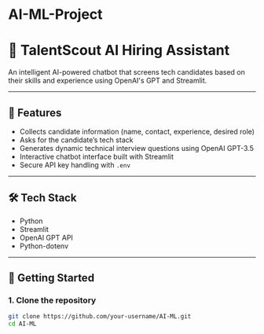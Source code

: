 # AI-ML-Project
# 🤖 TalentScout AI Hiring Assistant

An intelligent AI-powered chatbot that screens tech candidates based on their skills and experience using OpenAI's GPT and Streamlit.

---

## 📌 Features

- Collects candidate information (name, contact, experience, desired role)
- Asks for the candidate’s tech stack
- Generates dynamic technical interview questions using OpenAI GPT-3.5
- Interactive chatbot interface built with Streamlit
- Secure API key handling with `.env`

---

## 🛠️ Tech Stack

- Python
- Streamlit
- OpenAI GPT API
- Python-dotenv

---

## 🚀 Getting Started

### 1. Clone the repository

```bash
git clone https://github.com/your-username/AI-ML.git
cd AI-ML
